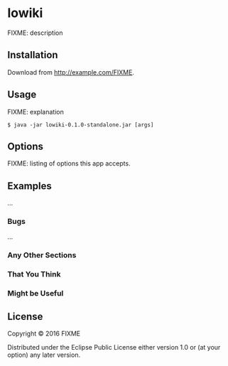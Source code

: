 # lowiki

FIXME: description

## Installation

Download from http://example.com/FIXME.

## Usage

FIXME: explanation

    $ java -jar lowiki-0.1.0-standalone.jar [args]

## Options

FIXME: listing of options this app accepts.

## Examples

...

### Bugs

...

### Any Other Sections
### That You Think
### Might be Useful

## License

Copyright © 2016 FIXME

Distributed under the Eclipse Public License either version 1.0 or (at
your option) any later version.
